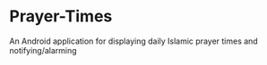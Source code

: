 # Prayer-Times
An Android application for displaying daily Islamic prayer times and notifying/alarming 
